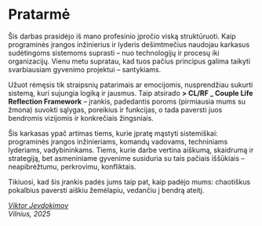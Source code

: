<div style="page-break-before: always;"></div>

# Pratarmė

Šis darbas prasidėjo iš mano profesinio įpročio viską struktūruoti. Kaip programinės įrangos inžinierius ir lyderis dešimtmečius naudojau karkasus sudėtingoms sistemoms suprasti – nuo technologijų ir procesų iki organizacijų. Vienu metu supratau, kad tuos pačius principus galima taikyti svarbiausiam gyvenimo projektui – santykiams.

Užuot rėmęsis tik straipsnių patarimais ar emocijomis, nusprendžiau sukurti sistemą, kuri sujungia logiką ir jausmus. Taip atsirado **> CL/RF _ Couple Life Reflection Framework** – įrankis, padedantis poroms (pirmiausia mums su žmona) suvokti sąlygas, poreikius ir funkcijas, o tada paversti juos bendromis vizijomis ir konkrečiais žingsniais.

Šis karkasas ypač artimas tiems, kurie įpratę mąstyti sistemiškai: programinės įrangos inžinieriams, komandų vadovams, techniniams lyderiams, vadybininkams. Tiems, kurie darbe vertina aiškumą, skaidrumą ir strategiją, bet asmeniniame gyvenime susiduria su tais pačiais iššūkiais – neapibrėžtumu, perkrovimu, konfliktais.

Tikiuosi, kad šis įrankis padės jums taip pat, kaip padėjo mums: chaotiškus pokalbius paversti aiškiu žemėlapiu, vedančiu į bendrą ateitį.

_[Viktor Jevdokimov](https://www.linkedin.com/in/viktor-jevdokimov)_<br/>
_Vilnius, 2025_
